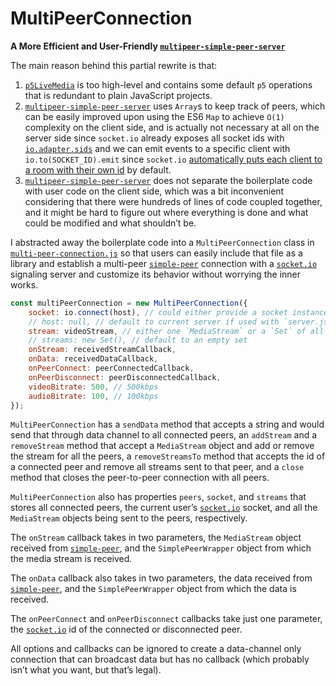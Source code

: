 # MultiPeerConnection

**A More Efficient and User-Friendly [`multipeer-simple-peer-server`](https://github.com/vanevery/multipeer-simple-peer-server)**

The main reason behind this partial rewrite is that:

1. [`p5LiveMedia`](https://github.com/vanevery/p5LiveMedia) is too high-level and contains some default `p5` operations that is redundant to plain JavaScript projects.
2. [`multipeer-simple-peer-server`](https://github.com/vanevery/multipeer-simple-peer-server) uses `Array`s to keep track of peers, which can be easily improved upon using the ES6 `Map` to achieve `O(1)` complexity on the client side, and is actually not necessary at all on the server side since `socket.io` already exposes all socket ids with [`io.adapter.sids`](https://socket.io/docs/v4/rooms/#implementation-details) and we can emit events to a specific client with `io.to(SOCKET_ID).emit` since `socket.io` [automatically puts each client to a room with their own id](https://socket.io/docs/v4/rooms/#default-room) by default.
3. [`multipeer-simple-peer-server`](https://github.com/vanevery/multipeer-simple-peer-server) does not separate the boilerplate code with user code on the client side, which was a bit inconvenient considering that there were hundreds of lines of code coupled together, and it might be hard to figure out where everything is done and what could be modified and what shouldn’t be.

I abstracted away the boilerplate code into a `MultiPeerConnection` class in [`multi-peer-connection.js`](./public/multi-peer-connection.js) so that users can easily include that file as a library and establish a multi-peer [`simple-peer`](https://github.com/feross/simple-peer) connection with a [`socket.io`](https://socket.io/) signaling server and customize its behavior without worrying the inner works.

```js
const multiPeerConnection = new MultiPeerConnection({
    socket: io.connect(host), // could either provide a socket instance or specify a host name
    // host: null, // default to current server if used with `server.js
    stream: videoStream, // either one `MediaStream` or a `Set` of all `MediaStream`s,
    // streams: new Set(), // default to an empty set
    onStream: receivedStreamCallback,
    onData: receivedDataCallback,
    onPeerConnect: peerConnectedCallback,
    onPeerDisconnect: peerDisconnectedCallback,
    videoBitrate: 500, // 500kbps
    audioBitrate: 100, // 100kbps
});
```

`MultiPeerConnection` has a `sendData` method that accepts a string and would send that through data channel to all connected peers, an `addStream` and a `removeStream` method that accept a `MediaStream` object and add or remove the stream for all the peers, a `removeStreamsTo` method that accepts the id of a connected peer and remove all streams sent to that peer, and a `close` method that closes the peer-to-peer connection with all peers.

`MultiPeerConnection` also has properties `peers`, `socket`, and `streams` that stores all connected peers, the current user’s [`socket.io`](https://socket.io/) socket, and all the `MediaStream` objects being sent to the peers, respectively.

The `onStream` callback takes in two parameters, the `MediaStream` object received from [`simple-peer`](https://github.com/feross/simple-peer), and the `SimplePeerWrapper` object from which the media stream is received.

The `onData` callback also takes in two parameters, the data received from [`simple-peer`](https://github.com/feross/simple-peer), and the `SimplePeerWrapper` object from which the data is received.

The `onPeerConnect` and `onPeerDisconnect` callbacks take just one parameter, the [`socket.io`](https://socket.io/) id of the connected or disconnected peer.

All options and callbacks can be ignored to create a data-channel only connection that can broadcast data but has no callback (which probably isn’t what you want, but that’s legal).
